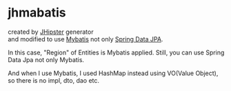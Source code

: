 # jhmabatis

created by [JHipster](https://www.jhipster.tech/) generator  
and modified to use [Mybatis](mybatis.org) not only [Spring Data JPA](https://spring.io/projects/spring-data-jpa).

In this case,  "Region" of Entities is Mybatis applied.
Still, you can use Spring Data Jpa not only Mybatis.

And when I use Mybatis, I used HashMap instead using VO(Value Object), so there is no impl, dto, dao etc.


